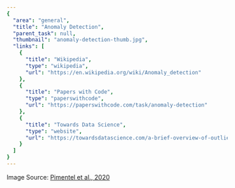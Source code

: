 ```yaml
---
{
  "area": "general",
  "title": "Anomaly Detection",
  "parent_task": null,
  "thumbnail": "anomaly-detection-thumb.jpg",
  "links": [
    {
      "title": "Wikipedia",
      "type": "wikipedia",
      "url": "https://en.wikipedia.org/wiki/Anomaly_detection"
    },
    {
      "title": "Papers with Code",
      "type": "paperswithcode",
      "url": "https://paperswithcode.com/task/anomaly-detection"
    },
    {
      "title": "Towards Data Science",
      "type": "website",
      "url": "https://towardsdatascience.com/a-brief-overview-of-outlier-detection-techniques-1e0b2c19e561"
    }
  ]
}
---
```

Image Source: [Pimentel et al., 2020](https://arxiv.org/pdf/1805.09411.pdf)
